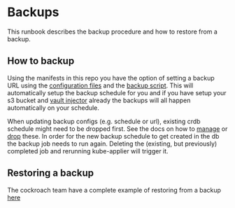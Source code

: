 # Backups

This runbook describes the backup procedure and how to restore from a backup.

## How to backup

Using the manifests in this repo you have the option of setting a backup URL using the [configuration files](../examples/config/backup-config) and the [backup script](../manifests/scripts.yaml). This will automatically setup the backup schedule for you and if you have setup your s3 bucket and [vault injector](https://github.com/utilitywarehouse/documentation/blob/master/infra/vault/vault-aws.md) already the backups will all happen automatically on your schedule.

When updating backup configs (e.g. schedule or url), existing crdb schedule might need to be dropped first. See the docs on how to [manage](https://www.cockroachlabs.com/docs/stable/manage-a-backup-schedule) or [drop](https://www.cockroachlabs.com/docs/v23.1/drop-schedules) these.
In order for the new backup schedule to get created in the db the backup job needs to run again. Deleting the (existing, but previously) completed job and rerunning kube-applier will trigger it.

## Restoring a backup

The cockroach team have a complete example of restoring from a backup [here](https://www.cockroachlabs.com/docs/stable/restore.html)
